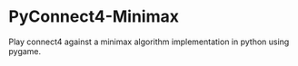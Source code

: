 # PyConnect4-Minimax
Play connect4 against a minimax algorithm implementation in python using pygame.

